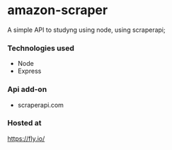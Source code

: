 # amazon-scraper
A simple API  to studyng using node, using scraperapi;

### Technologies used
- Node
- Express

### Api add-on
- scraperapi.com

### Hosted at

https://fly.io/

